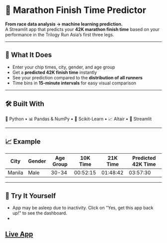 # 🏃 Marathon Finish Time Predictor  

**From race data analysis → machine learning prediction.**  
A Streamlit app that predicts your **42K marathon finish time** based on your performance in the Trilogy Run Asia’s first three legs.

---

## 📌 What It Does  
- Enter your chip times, city, gender, and age group  
- Get a **predicted 42K finish time** instantly  
- See your prediction compared to the **distribution of all runners**  
- Time bins in **15-minute intervals** for easy visual comparison  

---

## 🛠 Built With  
🐍 Python • 📊 Pandas & NumPy • 🤖 Scikit-Learn • 📈 Altair • 🎨 Streamlit  


---

## 📈 Example  
| City   | Gender | Age Group | 10K Time | 21K Time | Predicted 42K Time |
|--------|--------|-----------|----------|----------|--------------------|
| Manila | Male   | 30-34     | 00:52:15 | 01:48:42 | 03:57:30           |

---

## 🚀 Try It Yourself  
* App may be asleep due to inactivity. Click on "Yes, get this app back up!" to see the dashboard.
* 
[Live App](https://trilogyrunasia.streamlit.app)  
---
